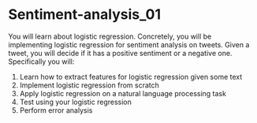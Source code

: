 # Sentiment-analysis_01
You will learn about logistic regression. Concretely, you will be implementing logistic regression for sentiment analysis on tweets. Given a tweet, you will decide if it has a positive sentiment or a negative one. Specifically you will:
1. Learn how to extract features for logistic regression given some text
2. Implement logistic regression from scratch
3. Apply logistic regression on a natural language processing task
4. Test using your logistic regression
5. Perform error analysis

